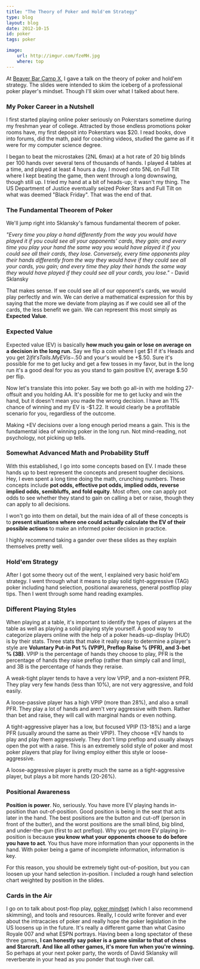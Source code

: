```yaml
---
title: "The Theory of Poker and Hold'em Strategy"
type: blog
layout: blog
date: 2012-10-15
id: poker
tags: poker

image:
    url: http://imgur.com/fzeMH.jpg
    where: top
---
```


At [Beaver Bar Camp X](http://lug.oregonstate.edu/blog/bbcx), I gave a talk on
the theory of poker and hold'em strategy. The slides were intended to skim the
iceberg of a professional poker player's mindset. Though I'll skim over what I
talked about here.

### My Poker Career in a Nutshell

I first started playing online poker seriously on Pokerstars sometime during my
freshman year of college. Attracted by those endless promotions poker rooms
have, my first deposit into Pokerstars was $20. I read books, dove into forums,
did the math, paid for coaching videos, studied the game as if it were for my
computer science degree.

I began to beat the microstakes (2NL 6max) at a hot rate of 20 big blinds per
100 hands over several tens of thousands of hands. I played 4 tables at a time,
and played at least 4 hours a day.  I moved onto 5NL on Full Tilt where I kept
beating the game, then went through a long downswing, though still up. I tried
my hand at a bit of heads-up; it wasn't my thing.  The US Department of Justice
eventually seized Poker Stars and Full Tilt on what was deemed "Black Friday".
That was the end of that.

### The Fundamental Theorem of Poker

We'll jump right into Sklansky's famous fundamental theorem of poker.

*"Every time you play a hand differently from the way you would have played it
if you could see all your opponents' cards, they gain; and every time you play
your hand the same way you would have played it if you could see all their
cards, they lose. Conversely, every time opponents play their hands differently
from the way they would have if they could see all your cards, you gain; and
every time they play their hands the same way they would have played if they
could see all your cards, you lose."* - David Sklansky

That makes sense. If we could see all of our opponent's cards, we would play
perfectly and win. We can derive a mathematical expression for this by saying
that the more we deviate from playing as if we could see all of the cards, the
less benefit we gain. We can represent this most simply as **Expected Value**.

### Expected Value

Expected value (EV) is basically **how much you gain or lose on average on a
decision in the long run.** Say we flip a coin where I get $1 if it's Heads and
you get $2 if it's Tails. My EV is -$.50 and your's would be +$.50. Sure it's
possible for me to get lucky and get a few tosses in my favor, but in the long
run it's a good deal for you as you stand to gain positive EV, average $.50 per
flip.

Now let's translate this into poker. Say we both go all-in with me holding
27-offsuit and you holding AA. It's possible for me to get lucky and win the
hand, but it doesn't mean you made the wrong decision. I have an 11% chance of
winning and my EV is -$1.22. It would clearly be a profitable
scenario for you, regardless of the outcome.

Making +EV decisions over a long enough period means a gain. This is the
fundamental idea of winning poker in the long run. Not mind-reading, not
psychology, not picking up tells.

### Somewhat Advanced Math and Probability Stuff

With this established, I go into some concepts based on EV. I made these hands
up to best represent the concepts and present tougher decisions. Hey, I even
spent a long time doing the math, crunching numbers. These concepts include
**pot odds, effective pot odds, implied odds, reverse implied odds, semibluffs,
and fold equity**. Most often, one can apply pot odds to see whether they stand
to gain on calling a bet or raise, though they can apply to all decisions.

I won't go into them on detail, but the main idea of all of these concepts is
to **present situations where one could actually calculate the EV of their
possible actions** to make an informed poker decision in practice.

I highly recommend taking a gander over these slides as they explain themselves
pretty well.

### Hold'em Strategy

After I got some theory out of the went, I explained very basic hold'em
strategy. I went through what it means to play solid tight-aggressive (TAG)
poker including hand selection, positional awareness, general postflop play
tips. Then I went through some hand reading examples.

### Different Playing Styles

When playing at a table, it's important to identify the types of players at the
table as well as playing a solid playing style yourself. A good way to
categorize players online with the help of a poker heads-up-display (HUD) is by
their stats. Three stats that make it really easy to determine a player's style
are **Voluntary Put-in Pot % (VPIP), Preflop Raise % (PFR), and 3-bet % (3B)**.
VPIP is the percentage of hands they choose to play, PFR is the percentage of
hands they raise preflop (rather than simply call and limp), and 3B is the
percentage of hands they reraise.

A weak-tight player tends to have a very low VPIP, and a non-existent PFR. They
play very few hands (less than 10%), are not very aggressive, and fold
easily.

A loose-passive player has a high VPIP (more than 28%), and also a small PFR.
They play a lot of hands and aren't very aggressive with them.  Rather than bet
and raise, they will call with marginal hands or even nothing.

A tight-aggressive player has a low, but focused VPIP (13-18%) and a large PFR
(usually around the same as their VPIP). They choose +EV hands to play and play
them aggressively. They don't limp preflop and usually always open the pot with
a raise. This is an extremely solid style of poker and most poker players that
play for living employ either this style or loose-aggressive.

A loose-aggressive player is pretty much the same as a tight-aggressive player,
but plays a bit more hands (20-26%).

### Positional Awareness

**Position is power**. No, seriously. You have more EV playing hands in-position
than out-of-position. Good position is being in the seat that acts later in the
hand. The best positions are the button and cut-off (person in front of the
butter), and the worst positions are the small blind, big blind, and
under-the-gun (first to act preflop). Why you get more EV playing in-position
is because **you know what your opponents choose to do before you have to
act**. You thus have more information than your opponents in the hand. With
poker being a game of incomplete information, information is key.

For this reason, you should be extremely tight out-of-position, but you can
loosen up your hand selection in-position. I included a rough hand
selection chart weighted by position in the slides.

### Cards in the Air

I go on to talk about post-flop play, [poker
mindset](http://ngokevin.com/~ngoke/pokerprez/#/mindset) (which I also
recommend skimming), and tools and resources. Really, I could write forever and
ever about the intracacies of poker and really hope the poker legislation in
the US loosens up in the future. It's really a different game than what Casino
Royale 007 and what ESPN portrays. Having been a long spectator of these three
games, **I can honestly say poker is a game similar to that of chess and
Starcraft. And like all other games, it's more fun when you're winning.** So
perhaps at your next poker party, the words of David Sklansky will reverberate
in your head as you ponder that tough river call.
